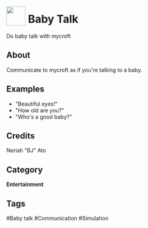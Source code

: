 # <img src="https://raw.githack.com/FortAwesome/Font-Awesome/master/svgs/solid/robot.svg" card_color="#40DBB0" width="50" height="50" style="vertical-align:bottom"/> Baby Talk
Do baby talk with mycroft

## About
Communicate to mycroft as if you're talking to a baby.

## Examples
* "Beautiful eyes!"
* "How old are you?"
* "Who's a good baby?"

## Credits
Neriah "BJ" Ato

## Category
**Entertainment**

## Tags
#Baby talk
#Communication
#Simulation

